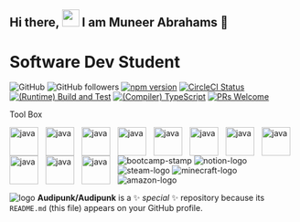 
## Hi there, <img src="https://github.com/user-attachments/assets/f6d643fa-00e6-4ee4-bdc5-56ba022b8adc" width="30px"> I am Muneer Abrahams 👋
# Software Dev Student
<img alt="GitHub" src="https://img.shields.io/badge/:badgeContent/https://www.youtube.com/channel/UCuJEyzAlx4s2IGqxUvRYWbw">  <img alt="GitHub followers" src="https://img.shields.io/github/followers/:Audipunk">
[![npm version](https://img.shields.io/npm/v/react.svg?style=flat)](https://www.npmjs.com/package/react) 
[![CircleCI Status](https://circleci.com/gh/facebook/react.svg?style=shield)](https://circleci.com/gh/facebook/react) [![(Runtime) Build and Test](https://github.com/facebook/react/actions/workflows/runtime_build_and_test.yml/badge.svg)](https://github.com/facebook/react/actions/workflows/runtime_build_and_test.yml) [![(Compiler) TypeScript](https://github.com/facebook/react/actions/workflows/compiler_typescript.yml/badge.svg?branch=main)](https://github.com/facebook/react/actions/workflows/compiler_typescript.yml) [![PRs Welcome](https://img.shields.io/badge/PRs-welcome-brightgreen.svg)](https://legacy.reactjs.org/docs/how-to-contribute.html#your-first-pull-request)


Tool Box

<img align="left" alt="java" width="50px" style="padding-right:10px" src="https://cdn.jsdelivr.net/gh/devicons/devicon@latest/icons/javascript/javascript-original.svg" />

<img align="left" alt="java" width="50px" style="padding-right:10px" src="https://cdn.jsdelivr.net/gh/devicons/devicon@latest/icons/json/json-original.svg" />

<img align="left" alt="java" width="50px" style="padding-right:10px" src="https://cdn.jsdelivr.net/gh/devicons/devicon@latest/icons/tailwindcss/tailwindcss-original-wordmark.svg" />

<img align="left" alt="java" width="50px" style="padding-right:10px" src="https://cdn.jsdelivr.net/gh/devicons/devicon@latest/icons/html5/html5-original.svg" />

<img align="left" alt="java" width="50px" style="padding-right:10px" src="https://cdn.jsdelivr.net/gh/devicons/devicon@latest/icons/firebase/firebase-original.svg" />

<img align="left" alt="java" width="50px" style="padding-right:10px" src="https://cdn.jsdelivr.net/gh/devicons/devicon@latest/icons/github/github-original.svg" />

<img align="left" alt="java" width="50px" style="padding-right:10px" src="https://cdn.jsdelivr.net/gh/devicons/devicon@latest/icons/githubcodespaces/githubcodespaces-original.svg" />

<img align="left" alt="java" width="50px" style="padding-right:10px"  src="https://cdn.jsdelivr.net/gh/devicons/devicon@latest/icons/codepen/codepen-original.svg" />

<img align="left" alt="java" width="50px" style="padding-right:10px" src="https://cdn.jsdelivr.net/gh/devicons/devicon@latest/icons/vscode/vscode-original-wordmark.svg" />

<img align="left" alt="java" width="50px" style="padding-right:10px" src="https://cdn.jsdelivr.net/gh/devicons/devicon@latest/icons/nodejs/nodejs-original.svg" />

<img align="left" alt="java" width="50px" style="padding-right:10px" src="https://cdn.jsdelivr.net/gh/devicons/devicon@latest/icons/devicon/devicon-original.svg" />





![bootcamp-stamp](https://github.com/user-attachments/assets/84041c0a-6e88-4536-a45f-72f16970c082)
![notion-logo](https://github.com/user-attachments/assets/41ba9a8f-cef4-44fd-9349-11be1dd17bcf)
![steam-logo](https://github.com/user-attachments/assets/b549af1c-0069-492a-b680-0c6930d49b93)
![minecraft-logo](https://github.com/user-attachments/assets/0d014c04-aec9-488b-b6a0-897ed1b689e9)
![amazon-logo](https://github.com/user-attachments/assets/4ee0fcde-cee9-4c67-b096-ac2f5e9857d4)






<!--Here are some ideas to get you started:

- 🔭 I’m currently working on ...
- 🌱 I’m currently learning ...
- 👯 I’m looking to collaborate on ...
- 🤔 I’m looking for help with ...
- 💬 Ask me about ...
- 📫 How to reach me: ...
- 😄 Pronouns: ...
- ⚡ Fun fact: ...
-->

![logo](https://github.com/user-attachments/assets/3f8d56c0-d967-4e44-9bff-05c7a2784cfd) 
**Audipunk/Audipunk** is a ✨ _special_ ✨ repository because its `README.md` (this file) appears on your GitHub profile.

